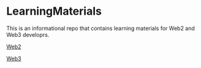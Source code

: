 # LearningMaterials

This is an informational repo that contains learning materials for Web2 and Web3 developrs.

[Web2](https://github.com/Blockchain-OAU/LearningMaterials/blob/main/Web2.md)

[Web3](https://github.com/Blockchain-OAU/LearningMaterials/blob/main/Web3.mod)
